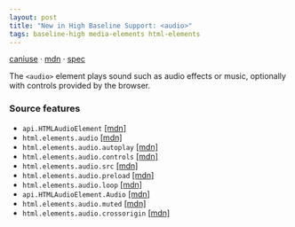 ```yaml
---
layout: post
title: "New in High Baseline Support: <audio>"
tags: baseline-high media-elements html-elements
---
```


[caniuse](https://caniuse.com/?search=audio) · [mdn](https://developer.mozilla.org/en-US/search?q=<audio>) · [spec](https://html.spec.whatwg.org/multipage/media.html#audio)

The `<audio>` element plays sound such as audio effects or music, optionally with controls provided by the browser.

### Source features

- ``api.HTMLAudioElement`` [[mdn]](https://developer.mozilla.org/en-US/search?q=api.HTMLAudioElement)
- ``html.elements.audio`` [[mdn]](https://developer.mozilla.org/en-US/search?q=html.elements.audio)
- ``html.elements.audio.autoplay`` [[mdn]](https://developer.mozilla.org/en-US/search?q=html.elements.audio.autoplay)
- ``html.elements.audio.controls`` [[mdn]](https://developer.mozilla.org/en-US/search?q=html.elements.audio.controls)
- ``html.elements.audio.src`` [[mdn]](https://developer.mozilla.org/en-US/search?q=html.elements.audio.src)
- ``html.elements.audio.preload`` [[mdn]](https://developer.mozilla.org/en-US/search?q=html.elements.audio.preload)
- ``html.elements.audio.loop`` [[mdn]](https://developer.mozilla.org/en-US/search?q=html.elements.audio.loop)
- ``api.HTMLAudioElement.Audio`` [[mdn]](https://developer.mozilla.org/en-US/search?q=api.HTMLAudioElement.Audio)
- ``html.elements.audio.muted`` [[mdn]](https://developer.mozilla.org/en-US/search?q=html.elements.audio.muted)
- ``html.elements.audio.crossorigin`` [[mdn]](https://developer.mozilla.org/en-US/search?q=html.elements.audio.crossorigin)
